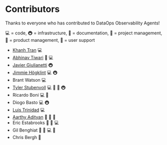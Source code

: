# Contributors

Thanks to everyone who has contributed to DataOps Observability Agents!

💻 = code, 🚇 = infrastructure, 📖 = documentation, 📆 = project management, 🤔 = product management, 💬 = user support

- [Khanh Tran](https://www.linkedin.com/in/k-tran) 💻
- [Abhinav Tiwari](https://www.linkedin.com/in/abhinavyogeshtiwari) 💬 💻
- [Javier Giulianetti](https://github.com/JavierGi) 🚇
- [Jimmie Högklint](https://github.com/hogklint) 💻 🚇 
- Brant Watson 💻
- [Tyler Stubenvoll](https://github.com/tjstub) 💻 📆 📖 🚇
- Ricardo Boni 💻 📆
- Diogo Basto 💻 🚇
- [Luis Trinidad](https://www.linkedin.com/in/strinidad) 💻
- [Aarthy Adityan](https://www.linkedin.com/in/aarthyadityan) 🤔 📆 📖
- Eric Estabrooks 🤔 📆 💻
- Gil Benghiat 🤔 📆 💻 💬
- Chris Bergh 🤔
